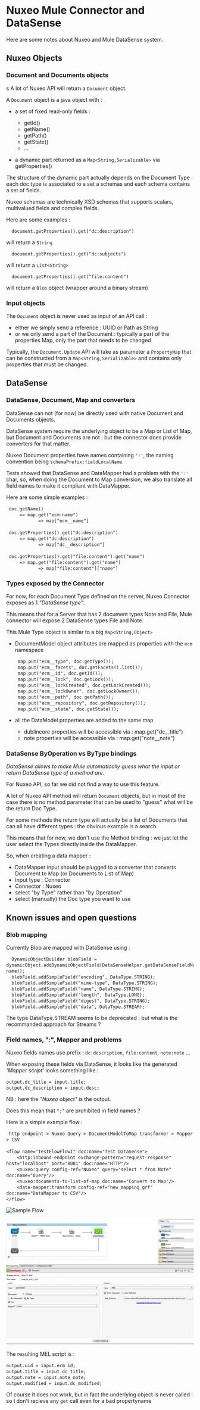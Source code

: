 
# Nuxeo Mule Connector and DataSense

Here are some notes about Nuxeo and Mule DataSense system.

## Nuxeo Objects

### Document and Documents objects
s
A lot of Nuxeo API will return a `Document` object.

A `Document` object is a java object with :

 - a set of fixed read-only fields :

      - getId()
      - getName()
      - getPath()
      - getState()
      - ...

 - a dynamic part returned as a `Map<String,Serializable>` via getProperties()

The structure of the dynamic part actually depends on the Document Type : each doc type is associated to a set a schemas and each schema contains a set of fields.

Nuxeo schemas are technically XSD schemas that supports scalars, multivalued fields and complex fields.

Here are some examples :

      document.getProperties().get("dc:description")

will return a `String`

      document.getProperties().get("dc:subjects")

will return a `List<String>`

      document.getProperties().get("file:content")

will return a `Blob` object (wrapper around a binary stream)

### Input objects

The `Document` object is never used as input of an API call :

 - either we simply send a reference : UUID or Path as String
 - or we only send a part of the Document : typically a part of the properties Map, only the part that needs to be changed

Typically, the `Document.Update` API will take as parameter a `PropertyMap` that can be constructed from a `Map<String,Serializable>` and contains only properties that must be changed.

## DataSense

### DataSense, Document, Map and converters

DataSense can not (for now) be directly used with native Document and Documents objects.

DataSense system require the underlying object to be a Map or List of Map, but Document and Documents are not : but the connector does provide converters for that matter.

Nuxeo Document properties have names containing `':'`, the naming convention being `schemaPrefix:fieldLocalName`.

Tests showed that DataSense and DataMapper had a problem with the `':'` char, so, when doing the Document to Map conversion, we also translate all field names to make it compliant with DataMapper.

Here are some simple examples :

     doc.getName()                                       
         => map.get("ecm:name")                 
                => map["ecm__name"]

     doc.getProperties().get("dc:description")           
         => map.get("dc:description")           
                => map["dc__description"]

     doc.getProperties().get("file:content").get("name") 
         => map.get("file:content").get("name") 
                => map["file:content"]["name"]

### Types exposed by the Connector

For now, for each Document Type defined on the server, Nuxeo Connector exposes as 1 *"DataSense type"*.

This means that for a Server that has 2 document types Note and File, Mule connector will expose 2 DataSense types File and Note.

This Mule Type object is similar to a big `Map<String,Object>`

 - DocumentModel object attributes are mapped as properties with the `ecm` namespace

        map.put("ecm__type", doc.getType());
        map.put("ecm__facets", doc.getFacets().list());
        map.put("ecm__id", doc.getId());
        map.put("ecm__lock", doc.getLock());
        map.put("ecm__lockCreated", doc.getLockCreated());
        map.put("ecm__lockOwner", doc.getLockOwner());
        map.put("ecm__path", doc.getPath());
        map.put("ecm__repository", doc.getRepository());
        map.put("ecm__state", doc.getState());

 - all the DataModel properties are added to the same map

    - dublincore properties will be accessible via : map.get("dc__title")
    - note properties will be accessible via : map.get("note__note")

### DataSense ByOperation vs ByType bindings

*DataSense allows to make Mule automatically guess what the input or return DataSense type of a method are.*

For Nuxeo API, so far we did not find a way to use this feature.

A lot of Nuxeo API method will return `Document` objects, but in most of the case there is no method parameter that can be used to "guess" what will be the return Doc Type.

For some methods the return type will actually be a list of Documents that can all have different types : the obvious example is a search.

This means that for now, we don't use the Method binding : we just let the user select the Types directly inside the DataMapper.

So, when creating a data mapper :

 - DataMapper input should be plugged to a converter that converts Document to Map (or Documents to List of Map)
 - Input type : Connector
 - Connector : Nuxeo
 - select "by Type" rather than "by Operation"
 - select (manually) the Doc type you want to use


## Known issues and open questions 

### Blob mapping

Currently Blob are mapped with DataSense using :

      DynamicObjectBuilder blobField = dynamicObject.addDynamicObjectField(DataSenseHelper.getDataSenseFieldName(prefix, name));
      blobField.addSimpleField("encoding", DataType.STRING);
      blobField.addSimpleField("mime-type", DataType.STRING);
      blobField.addSimpleField("name", DataType.STRING);
      blobField.addSimpleField("length", DataType.LONG);
      blobField.addSimpleField("digest", DataType.STRING);
      blobField.addSimpleField("data", DataType.STREAM);

The type DataType.STREAM seems to be deprecated : but what is the recommanded approach for Streams ?

### Field names, ":", Mapper and problems

Nuxeo fields names use prefix : `dc:description`, `file:content`, `note:note` ...

When exposing these fields via DataSense, it looks like the generated *'Mapper script'* looks something like : 

    output.dc_title = input.title;
    output.dc_description = input.desc;

NB : here the *"Nuxeo object"* is the output. 

Does this mean that `":"` are prohibited in field names ?

Here is a simple example flow :

     http endpoint > Nuxeo Query > DocumentModelToMap transformer > Mapper > CSV

    <flow name="TestFlowFlow1" doc:name="Test DataSense">
        <http:inbound-endpoint exchange-pattern="request-response" host="localhost" port="8081" doc:name="HTTP"/>
        <nuxeo:query config-ref="Nuxeo" query="select * from Note" doc:name="Query"/>
        <nuxeo:documents-to-list-of-map doc:name="Convert to Map"/>
        <data-mapper:transform config-ref="new_mapping_grf" doc:name="DataMapper to CSV"/>
    </flow>

![Sample Flow](images/datasensetest.png)

![Sample Mapping using DataSensse ](images/datasensemapping.png)

The resulting MEL script is : 

    output.uid = input.ecm_id;
    output.title = input.dc_title;
    output.note = input.note_note;
    output.modified = input.dc_modified;

Of course it does not work, but in fact the underlying object is never called : so I don't recieve any `get` call even for a bad propertyname


